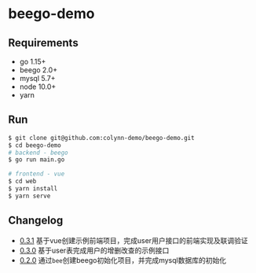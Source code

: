 # beego-demo

## Requirements
* go 1.15+
* beego 2.0+
* mysql 5.7+
* node 10.0+
* yarn 

## Run

```sh
$ git clone git@github.com:colynn-demo/beego-demo.git
$ cd beego-demo
# backend - beego
$ go run main.go

# frontend - vue
$ cd web 
$ yarn install
$ yarn serve
```

## Changelog
* [0.3.1](https://github.com/colynn-demo/beego-demo/tree/0.3.1) 基于vue创建示例前端项目，完成user用户接口的前端实现及联调验证
* [0.3.0](https://github.com/colynn-demo/beego-demo/tree/0.3.0) 基于user表完成用户的增删改查的示例接口
* [0.2.0](https://github.com/colynn-demo/beego-demo/tree/0.2.0)  通过`bee`创建beego初始化项目，并完成mysql数据库的初始化
